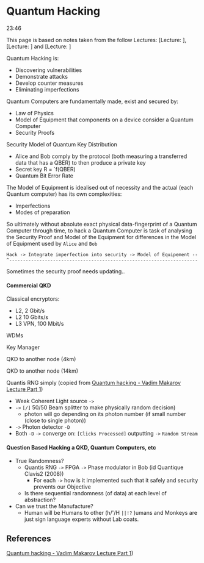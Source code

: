 # Quantum Hacking

23:46


This page is based on notes taken from the follow Lectures: [Lecture: ], [Lecture: ] and [Lecture: ]

Quantum Hacking is:
- Discovering vulnerabilities
- Demonstrate attacks
- Develop counter measures
- Eliminating imperfections

Quantum Computers are fundamentally made, exist and secured by:
- Law of Physics 
- Model of Equipment that components on a device consider a Quantum Computer
- Security Proofs


Security Model of Quantum Key Distribution
- Alice and Bob comply by the protocol (both measuring a transferred data that has a QBER) to then produce a private key
- Secret key R = `f(QBER)
- Quantum Bit Error Rate

The Model of Equipment is idealised out of necessity and the actual (each Quantum computer) has its own complexities: 
- Imperfections
- Modes of preparation

So ultimately without absolute exact physical data-fingerprint of a Quantum Computer through time, to hack a Quantum Computer is task of analysing the Security Proof and Model of the Equipment for differences in the Model of Equipment used by `Alice` and `Bob`

```
Hack -> Integrate imperfection into security -> Model of Equipement --
^---------------------------------------------------------------------
```
Sometimes the security proof needs updating..


#### Commercial QKD

Classical encryptors:
- L2, 2 Gbit/s
- L2 10 Gbits/s
- L3 VPN, 100 Mbit/s

WDMs

Key Manager

QKD to another node (4km)

QKD to another node (14km)


Quantis RNG simply (copied from [Quantum hacking - Vadim Makarov Lecture Part 1](https://www.youtube.com/watch?v=2r7B8Zpxmcw))

- Weak Coherent Light source `->`
- `->` `[/]` 50/50 Beam splitter to make physically random decision) 
	- photon will go depending on its photon number (if small number (close to single photon))
- `->` Photon detector `-D` 
- Both `-D` `->` converge on: `[Clicks Processed]` outputting `->` `Random Stream`  


#### Question Based Hacking a QKD, Quantum Computers, etc

- True Randomness?
	- Quantis RNG `->` FPGA `->` Phase modulator in Bob (id Quantique Clavis2 (2008))
		- For each `->` how is it implemented such that it safely and security prevents our Objective
	- Is there sequential randomness (of data) at each level of abstraction? 
- Can we trust the Manufacture?
	- Human will be Humans to other (h/'/H `||!?` )umans and Monkeys are just sign language experts without Lab coats.





## References

[Quantum hacking - Vadim Makarov Lecture Part 1](https://www.youtube.com/watch?v=2r7B8Zpxmcw))
